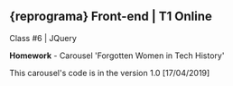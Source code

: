 ## {reprograma} Front-end | T1 Online

Class #6 | JQuery

<b>Homework</b> - Carousel 'Forgotten Women in Tech History'

This carousel's code is in the version 1.0 [17/04/2019]

